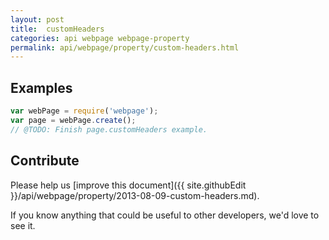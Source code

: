 ```yaml
---
layout: post
title:  customHeaders
categories: api webpage webpage-property
permalink: api/webpage/property/custom-headers.html
---
```


## Examples

```javascript
var webPage = require('webpage');
var page = webPage.create();
// @TODO: Finish page.customHeaders example.
```

## Contribute

Please help us [improve this document]({{ site.githubEdit }}/api/webpage/property/2013-08-09-custom-headers.md).

If you know anything that could be useful to other developers, we'd love to see it.


